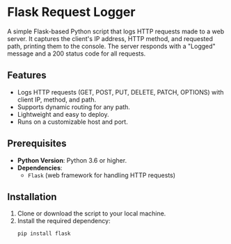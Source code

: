 # Flask Request Logger

A simple Flask-based Python script that logs HTTP requests made to a web server. It captures the client's IP address, HTTP method, and requested path, printing them to the console. The server responds with a "Logged" message and a 200 status code for all requests.

## Features
- Logs HTTP requests (GET, POST, PUT, DELETE, PATCH, OPTIONS) with client IP, method, and path.
- Supports dynamic routing for any path.
- Lightweight and easy to deploy.
- Runs on a customizable host and port.

## Prerequisites
- **Python Version**: Python 3.6 or higher.
- **Dependencies**:
  - `Flask` (web framework for handling HTTP requests)

## Installation
1. Clone or download the script to your local machine.
2. Install the required dependency:
   ```bash
   pip install flask
